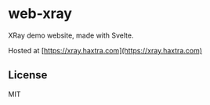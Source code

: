 # web-xray

XRay demo website, made with Svelte.

Hosted at [https://xray.haxtra.com](https://xray.haxtra.com)

## License

MIT
